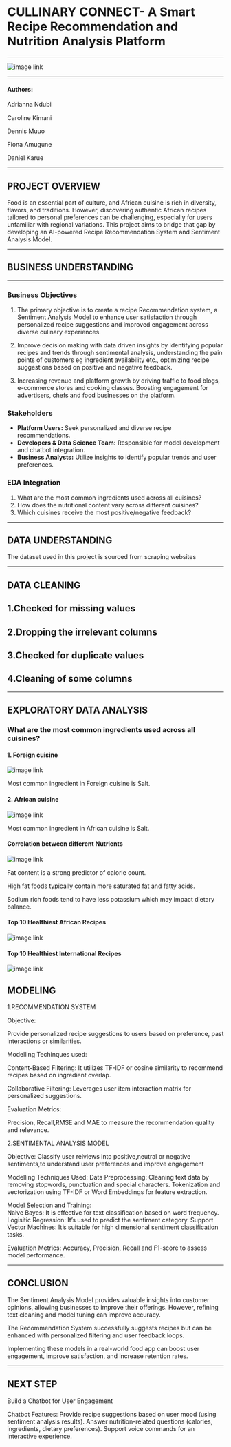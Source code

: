 # CULLINARY CONNECT- A Smart Recipe Recommendation and Nutrition Analysis Platform 

---

![image link](https://github.com/muturi-cyber/Recipe-Intelligence-/blob/main/pexels-janetrangdoan-1132047.jpg)

---

#### Authors:
Adrianna Ndubi

Caroline Kimani

Dennis Muuo

Fiona Amugune

Daniel Karue

---

## PROJECT OVERVIEW

Food is an essential part of culture, and African cuisine is rich in diversity, flavors, and traditions. However,
discovering authentic African recipes tailored to personal preferences can be challenging, especially for
users unfamiliar with regional variations. This project aims to bridge that gap by developing an AI-powered
Recipe Recommendation System and Sentiment Analysis Model.

---

## BUSINESS UNDERSTANDING

---

### Business Objectives

1. The primary objective is to create a recipe Recommendation system, a Sentiment Analysis Model to enhance user satisfaction through personalized recipe suggestions and improved engagement across diverse culinary experiences. 

2. Improve decision making with data driven insights by identifying popular recipes and trends through sentimental analysis, understanding the pain points of customers eg ingredient availability etc., optimizing recipe suggestions based on positive and negative feedback. 

3. Increasing revenue and platform growth by driving traffic to food blogs, e-commerce stores and cooking classes. Boosting engagement for advertisers, chefs and food businesses on the platform.


### Stakeholders

- **Platform Users:** Seek personalized and diverse recipe recommendations.
- **Developers & Data Science Team:** Responsible for model development and chatbot integration.
- **Business Analysts:** Utilize insights to identify popular trends and user preferences.


### EDA Integration
1. What are the most common ingredients used across all cuisines?
2. How does the nutritional content vary across different cuisines?
3. Which cuisines receive the most positive/negative feedback?

---

## DATA UNDERSTANDING
The dataset used in this project is sourced from scraping websites

---

## DATA CLEANING
## 1.Checked for missing values
## 2.Dropping the irrelevant columns
## 3.Checked for duplicate values
## 4.Cleaning of some columns

---

## EXPLORATORY DATA  ANALYSIS


### What are the most common ingredients used across all cuisines?


#### 1. Foreign cuisine

 
![image link](https://github.com/muturi-cyber/Recipe-Intelligence-/blob/main/top%2010%20ingdnts%20in%20foreign%20cuisine.png)


Most common ingredient in Foreign cuisine is Salt.


#### 2. African cuisine


![image link](https://github.com/muturi-cyber/Recipe-Intelligence-/blob/main/top%2010%20ingdnt%20african%20cuisine.png)


Most common ingredient in African cuisine is Salt.


#### Correlation between different Nutrients


![image link](https://github.com/muturi-cyber/Recipe-Intelligence-/blob/main/corr%20btn%20diff%20nutrients.png)


Fat content is a strong predictor of calorie count.
 
High fat foods typically contain more saturated fat and fatty acids.

Sodium rich foods tend to have less potassium which may impact dietary balance. 


#### Top 10 Healthiest African Recipes


![image link](https://github.com/muturi-cyber/Recipe-Intelligence-/blob/main/top%2010%20healthiest%20african%20recipies.png)


#### Top 10 Healthiest International Recipes


![image link](https://github.com/muturi-cyber/Recipe-Intelligence-/blob/main/top%2010%20healthiest%20internl%20recipies.png)


## MODELING

1.RECOMMENDATION SYSTEM

Objective:
 
Provide personalized recipe suggestions to users based on preference, past interactions or similarities.
 
Modelling Techinques used:
 
Content-Based Filtering:
It utilizes TF-IDF or cosine similarity to recommend recipes based on ingredient overlap.
 
Collaborative Filtering:
Leverages user item interaction matrix for personalized suggestions.
 
Evaluation Metrics:

Precision, Recall,RMSE and MAE to measure the recommendation quality and relevance.

2.SENTIMENTAL ANALYSIS MODEL

Objective: 
Classify user reiviews into positive,neutral or negative sentiments,to understand user preferences and improve engagement
 
Modelling Techniques Used: 
Data Preprocessing: 
Cleaning text data by removing stopwords, punctuation and special characters.
Tokenization and vectorization using TF-IDF or Word Embeddings for feature extraction.

Model Selection and Training:  
Naive Bayes: It is effective  for text classification based on word frequency.
Logisitic Regression: It’s used to predict the sentiment category.
Support Vector Machines: It’s suitable for high dimensional sentiment classification tasks.

Evaluation Metrics:
Accuracy, Precision, Recall and F1-score to assess model performance.

---


## CONCLUSION

The Sentiment Analysis Model provides valuable insights into customer opinions, allowing businesses to improve their offerings. However,
refining text cleaning and model tuning can improve accuracy.

The Recommendation System successfully suggests recipes but can be enhanced with personalized filtering and user feedback loops.

Implementing these models in a real-world food app can boost user engagement, improve satisfaction, and increase retention rates.

---

## NEXT STEP

Build a Chatbot for User Engagement
 
Chatbot Features:
Provide recipe suggestions based on user mood (using sentiment analysis results).
Answer nutrition-related questions (calories, ingredients, dietary preferences).
Support voice commands for an interactive experience.














